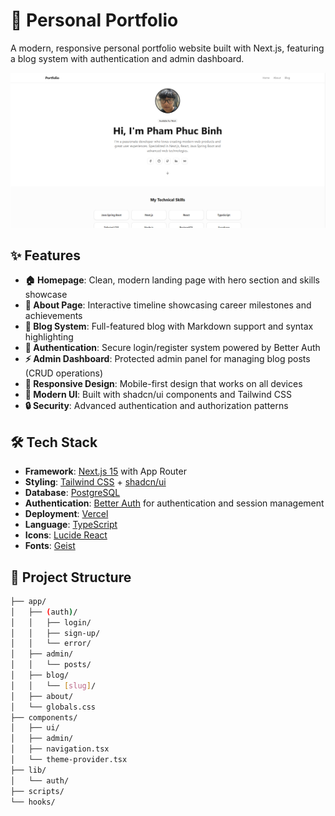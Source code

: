 # 🚀 Personal Portfolio

A modern, responsive personal portfolio website built with Next.js, featuring a blog system with authentication and admin dashboard.

![Portfolio Preview](/public/portfolio_preview.png)

## ✨ Features

- **🏠 Homepage**: Clean, modern landing page with hero section and skills showcase
- **👤 About Page**: Interactive timeline showcasing career milestones and achievements
- **📝 Blog System**: Full-featured blog with Markdown support and syntax highlighting
- **🔐 Authentication**: Secure login/register system powered by Better Auth
- **⚡ Admin Dashboard**: Protected admin panel for managing blog posts (CRUD operations)
- **📱 Responsive Design**: Mobile-first design that works on all devices
- **🎨 Modern UI**: Built with shadcn/ui components and Tailwind CSS
- **🔒 Security**: Advanced authentication and authorization patterns

## 🛠️ Tech Stack

- **Framework**: [Next.js 15](https://nextjs.org/) with App Router
- **Styling**: [Tailwind CSS](https://tailwindcss.com/) + [shadcn/ui](https://ui.shadcn.com/)
- **Database**: [PostgreSQL](https://www.postgresql.org/)
- **Authentication**: [Better Auth](https://betterauth.io/) for authentication and session management
- **Deployment**: [Vercel](https://vercel.com/)
- **Language**: [TypeScript](https://www.typescriptlang.org/)
- **Icons**: [Lucide React](https://lucide.dev/)
- **Fonts**: [Geist](https://vercel.com/font)

## 📁 Project Structure

```bash
├── app/                   
│   ├── (auth)/           
│   │   ├── login/
│   │   ├── sign-up/
│   │   └── error/
│   ├── admin/            
│   │   └── posts/       
│   ├── blog/           
│   │   └── [slug]/      
│   ├── about/           
│   └── globals.css       
├── components/        
│   ├── ui/             
│   ├── admin/       
│   ├── navigation.tsx    
│   └── theme-provider.tsx
├── lib/                
│   └── auth/        
├── scripts/             
└── hooks/               
```
